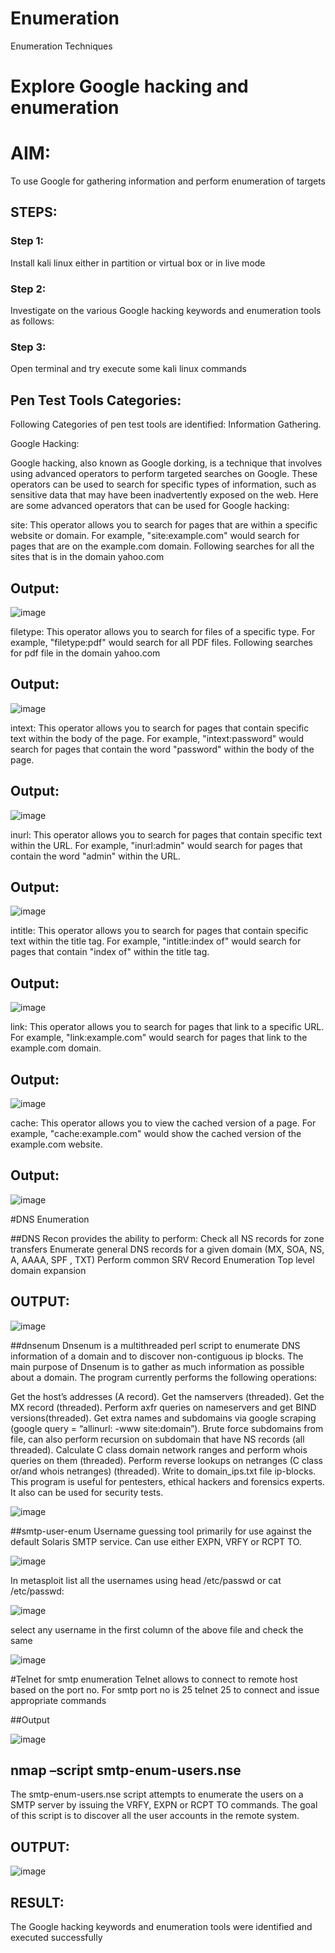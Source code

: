 # Enumeration
Enumeration Techniques

# Explore Google hacking and enumeration 

# AIM:

To use Google for gathering information and perform enumeration of targets

## STEPS:

### Step 1:

Install kali linux either in partition or virtual box or in live mode

### Step 2:

Investigate on the various Google hacking keywords and enumeration tools as follows:


### Step 3:
Open terminal and try execute some kali linux commands

## Pen Test Tools Categories:  

Following Categories of pen test tools are identified:
Information Gathering.

Google Hacking:

Google hacking, also known as Google dorking, is a technique that involves using advanced operators to perform targeted searches on Google. These operators can be used to search for specific types of information, such as sensitive data that may have been inadvertently exposed on the web. Here are some advanced operators that can be used for Google hacking:

site: This operator allows you to search for pages that are within a specific website or domain. For example, "site:example.com" would search for pages that are on the example.com domain.
Following searches for all the sites that is in the domain yahoo.com

## Output:
![image](https://github.com/NAVEENKUMAR4325/Enumeration/assets/119479566/c56223c8-ceec-485b-b721-5b936f478d7b)


filetype: This operator allows you to search for files of a specific type. For example, "filetype:pdf" would search for all PDF files.
Following searches for pdf file in the domain yahoo.com

## Output:

![image](https://github.com/NAVEENKUMAR4325/Enumeration/assets/119479566/69ef9360-ac75-4bca-be08-ad7308f53935)


intext: This operator allows you to search for pages that contain specific text within the body of the page. For example, "intext:password" would search for pages that contain the word "password" within the body of the page.

## Output:

![image](https://github.com/NAVEENKUMAR4325/Enumeration/assets/119479566/10daa454-357c-43f1-856a-85adc624bf7e)



inurl: This operator allows you to search for pages that contain specific text within the URL. For example, "inurl:admin" would search for pages that contain the word "admin" within the URL.

## Output:

![image](https://github.com/NAVEENKUMAR4325/Enumeration/assets/119479566/abe9bd49-94f6-4a60-b495-73096e36c500)


intitle: This operator allows you to search for pages that contain specific text within the title tag. For example, "intitle:index of" would search for pages that contain "index of" within the title tag.

## Output:

![image](https://github.com/NAVEENKUMAR4325/Enumeration/assets/119479566/70d7e016-1db1-440d-8b05-7ababe569b42)


link: This operator allows you to search for pages that link to a specific URL. For example, "link:example.com" would search for pages that link to the example.com domain.

## Output:

![image](https://github.com/NAVEENKUMAR4325/Enumeration/assets/119479566/2f709c2e-ef5d-4b12-afd1-ff69ca1d8f82)


cache: This operator allows you to view the cached version of a page. For example, "cache:example.com" would show the cached version of the example.com website.

## Output:

![image](https://github.com/NAVEENKUMAR4325/Enumeration/assets/119479566/a79df725-f505-4606-8e26-e32dab133c62)


 
#DNS Enumeration


##DNS Recon
provides the ability to perform:
Check all NS records for zone transfers
Enumerate general DNS records for a given domain (MX, SOA, NS, A, AAAA, SPF , TXT)
Perform common SRV Record Enumeration
Top level domain expansion
## OUTPUT:

![image](https://github.com/NAVEENKUMAR4325/Enumeration/assets/119479566/627b0094-4373-4420-979a-6056da309035)






##dnsenum
Dnsenum is a multithreaded perl script to enumerate DNS information of a domain and to discover non-contiguous ip blocks. The main purpose of Dnsenum is to gather as much information as possible about a domain. The program currently performs the following operations:

Get the host’s addresses (A record).
Get the namservers (threaded).
Get the MX record (threaded).
Perform axfr queries on nameservers and get BIND versions(threaded).
Get extra names and subdomains via google scraping (google query = “allinurl: -www site:domain”).
Brute force subdomains from file, can also perform recursion on subdomain that have NS records (all threaded).
Calculate C class domain network ranges and perform whois queries on them (threaded).
Perform reverse lookups on netranges (C class or/and whois netranges) (threaded).
Write to domain_ips.txt file ip-blocks.
This program is useful for pentesters, ethical hackers and forensics experts. It also can be used for security tests.

![image](https://github.com/NAVEENKUMAR4325/Enumeration/assets/119479566/de8bc164-f3c8-479b-a142-b66e26dc3d18)


##smtp-user-enum
Username guessing tool primarily for use against the default Solaris SMTP service. Can use either EXPN, VRFY or RCPT TO.

![image](https://github.com/NAVEENKUMAR4325/Enumeration/assets/119479566/829aeb6f-dada-4e99-b539-460c3f7d9aa7)


In metasploit list all the usernames using head /etc/passwd or cat /etc/passwd:

![image](https://github.com/NAVEENKUMAR4325/Enumeration/assets/119479566/429e4a59-6c42-4335-bb5c-d660bb4e25ed)


select any username in the first column of the above file and check the same

![image](https://github.com/NAVEENKUMAR4325/Enumeration/assets/119479566/e2e32c11-2541-4083-9118-1051fb694118)



#Telnet for smtp enumeration
Telnet allows to connect to remote host based on the port no. For smtp port no is 25
telnet <host address> 25 to connect
and issue appropriate commands
  
 ##Output

  ![image](https://github.com/NAVEENKUMAR4325/Enumeration/assets/119479566/496726e7-74bf-423c-b4af-21f5906d0731)

  

## nmap –script smtp-enum-users.nse <hostname>

The smtp-enum-users.nse script attempts to enumerate the users on a SMTP server by issuing the VRFY, EXPN or RCPT TO commands. The goal of this script is to discover all the user accounts in the remote system.


## OUTPUT:
![image](https://github.com/NAVEENKUMAR4325/Enumeration/assets/119479566/6a2bfb53-6c61-4f8f-a63e-756a09baf6af)


## RESULT:
The Google hacking keywords and enumeration tools were identified and executed successfully
